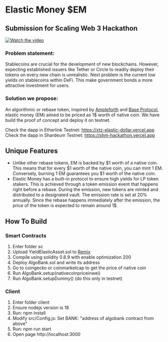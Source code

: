 # Elastic Money $EM

## Submission for Scaling Web 3 Hackathon

[![Watch the video](https://img.youtube.com/vi/ZgCj2slJZo0/maxresdefault.jpg)](https://youtu.be/ZgCj2slJZo0)

### Problem statement:
Stablecoins are crucial for the development of new blockchains. However, expecting established issuers like Tether or Circle to readily deploy their tokens on every new chain is unrealistic.
Next problem is the current low yields on stablecoins within DeFi. This make government bonds a more attractive investment for users.

### Solution we propose:
An algorithmic or rebase token, inspired by [Ampleforth](https://www.coingecko.com/en/coins/ampleforth) and [Base Protocol](https://www.coingecko.com/en/coins/base-protocol), elastic money (EM) aimed to be priced as 1$ worth of native coin. We have build the proof of concept and deploy it on testnet.

Check the dapp in Etherlink Testnet: https://xtz-elastic-dollar.vercel.app
Check the dapp in Shardeum Testnet: https://shm-hackathon.vercel.app

## Unique Features
- Unlike other rebase tokens, EM is backed by $1 worth of a native coin. This means that for every $1 worth of the native coin, you can mint 1 EM. Conversely, burning 1 EM guarantees you $1 worth of the native coin.
- Elastic Money has a built-in protocol to ensure high yields for LP token stakers. This is achieved through a token emission event that happens right before a rebase. During the emission, new tokens are minted and distributed to a designated vault. The emission rate is set at 20% annually. Since the rebase happens immediately after the emission, the price of the token is expected to remain around 1$.

## How To Build
### Smart Contracts
1. Enter folder sc
2. Upload YieldElasticAsset.sol to [Remix](https://remix.ethereum.org)
3. Compile using solidity 0.8.9 with enable optimization 200
4. Deploy AlgoBank.sol and write its address
5. Go to coingecko or coinmarketcap to get the price of native coin
6. Run AlgoBank.setup(nativecoinpriceinwei)
7. Run AlgoBank.setupDummy() (do this only in testnet)
 
### Client
1. Enter folder client
2. Ensure nodejs version is 18
3. Run: npm install
4. Modify src/Config.js: Set BANK: "address of algobank contract from above"
5. Run: npm run start
6. Open page http://localhost:3000
